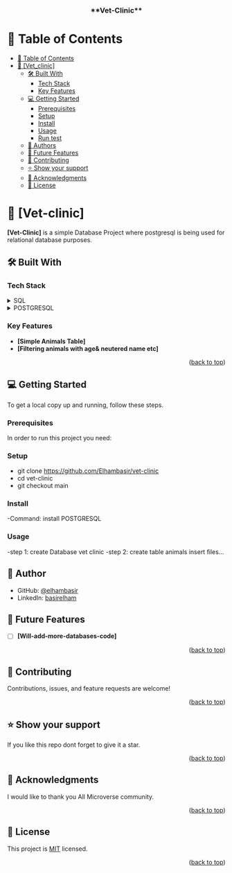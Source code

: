 <a name="readme-top"></a>

<div align="center">

  <h3><b>**Vet-Clinic**</b></h3>

</div>

<!-- TABLE OF CONTENTS -->

# 📗 Table of Contents

- [📗 Table of Contents](#-table-of-contents)
- [📖 \[Vet\_clinic\] ](#-vet_clinic-)
  - [🛠 Built With ](#-built-with-)
    - [Tech Stack ](#tech-stack-)
    - [Key Features ](#key-features-)
  - [💻 Getting Started ](#-getting-started-)
    - [Prerequisites](#prerequisites)
    - [Setup](#setup)
    - [Install](#install)
    - [Usage](#usage)
    - [Run test](#run-test)
  - [👥 Authors ](#-authors-)
  - [🔭 Future Features ](#-future-features-)
  - [🤝 Contributing ](#-contributing-)
  - [⭐️ Show your support ](#️-show-your-support-)
  - [🙏 Acknowledgments ](#-acknowledgments-)
  - [📝 License ](#-license-)

<!-- PROJECT DESCRIPTION -->

# 📖 [Vet-clinic] <a name="about-project"></a>

**[Vet-Clinic]** is a simple Database Project where postgresql is being used for relational database purposes.

## 🛠 Built With <a name="built-with"></a>

### Tech Stack <a name="tech-stack"></a>


<details>
  <summary>SQL</summary>
</details>
<details>
  <summary>POSTGRESQL</summary>
</details>




<!-- Features -->

### Key Features <a name="key-features"></a>


- **[Simple Animals Table]**
- **[Filtering animals with age& neutered name etc]**


<p align="right">(<a href="#readme-top">back to top</a>)</p>

<!-- LIVE DEMO -->


<!-- GETTING STARTED -->

## 💻 Getting Started <a name="getting-started"></a>


To get a local copy up and running, follow these steps.


### Prerequisites

In order to run this project you need: 


### Setup
* git clone https://github.com/Elhambasir/vet-clinic
* cd vet-clinic
* git checkout main

### Install
-Command: install POSTGRESQL


### Usage
-step 1: create Database vet clinic
-step 2: create table animals
insert files...


<!-- AUTHORS -->

## 👥 Author <a name="author"></a>


- GitHub: [@elhambasir](https://github.com/Elhambasir)
- LinkedIn: [basirelham](https://www.linkedin.com/in/basirelhamahmadi)

<!-- FUTURE FEATURES -->

## 🔭 Future Features <a name="future-features"></a>

- [ ] **[Will-add-more-databases-code]**
<p align="right">(<a href="#readme-top">back to top</a>)</p>

<!-- CONTRIBUTING -->

## 🤝 Contributing <a name="contributing"></a>

Contributions, issues, and feature requests are welcome!


<p align="right">(<a href="#readme-top">back to top</a>)</p>

<!-- SUPPORT -->

## ⭐️ Show your support <a name="support"></a>


If you like this repo dont forget to give it a star.

<p align="right">(<a href="#readme-top">back to top</a>)</p>

<!-- ACKNOWLEDGEMENTS -->

## 🙏 Acknowledgments <a name="acknowledgements"></a>

I would like to thank you All Microverse community.

<p align="right">(<a href="#readme-top">back to top</a>)</p>

<!-- LICENSE -->

## 📝 License <a name="license"></a>

This project is [MIT](/LICENSE) licensed.

<p align="right">(<a href="#readme-top">back to top</a>)</p>